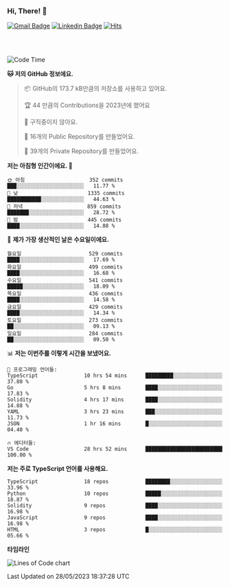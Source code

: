 ### Hi, There! 👋


[![Gmail Badge](https://img.shields.io/badge/-725psh@gmail.com-c14438?style=flat&logo=Gmail&logoColor=white&link=mailto:725psh@gmail.com)](mailto:725psh@gmail.com) 
[![Linkedin Badge](https://img.shields.io/badge/-soohanpark-0072b1?style=flat&logo=Linkedin&logoColor=white&link=https://www.linkedin.com/in/soohanpark/)](https://www.linkedin.com/in/soohanpark/) 
[![Hits](https://hits.seeyoufarm.com/api/count/incr/badge.svg?url=https%3A%2F%2Fgithub.com%2FSoohan-Park&count_bg=%23000000&title_bg=%23828282&icon=gradle.svg&icon_color=%23FFFFFF&title=Visited&edge_flat=false)](https://hits.seeyoufarm.com)  

<br />
<br />

<!--START_SECTION:waka-->
![Code Time](http://img.shields.io/badge/Code%20Time-933%20hrs%2011%20mins-blue)

**🐱 저의 GitHub 정보에요.** 

> 📦 GitHub의 173.7 kB만큼의 저장소를 사용하고 있어요. 
 > 
> 🏆 44 만큼의 Contributions을 2023년에 했어요
 > 
> 🚫 구직중이지 않아요.
 > 
> 📜 16개의 Public Repository를 만들었어요. 
 > 
> 🔑 39개의 Private Repository를 만들었어요. 
 > 
**저는 아침형 인간이에요. 🐤** 

```text
🌞 아침                     352 commits         ███░░░░░░░░░░░░░░░░░░░░░░   11.77 % 
🌆 낮　                     1335 commits        ███████████░░░░░░░░░░░░░░   44.63 % 
🌃 저녁                     859 commits         ███████░░░░░░░░░░░░░░░░░░   28.72 % 
🌙 밤　                     445 commits         ████░░░░░░░░░░░░░░░░░░░░░   14.88 % 
```
📅 **제가 가장 생산적인 날은 수요일이에요.** 

```text
월요일                      529 commits         ████░░░░░░░░░░░░░░░░░░░░░   17.69 % 
화요일                      499 commits         ████░░░░░░░░░░░░░░░░░░░░░   16.68 % 
수요일                      541 commits         █████░░░░░░░░░░░░░░░░░░░░   18.09 % 
목요일                      436 commits         ████░░░░░░░░░░░░░░░░░░░░░   14.58 % 
금요일                      429 commits         ████░░░░░░░░░░░░░░░░░░░░░   14.34 % 
토요일                      273 commits         ██░░░░░░░░░░░░░░░░░░░░░░░   09.13 % 
일요일                      284 commits         ██░░░░░░░░░░░░░░░░░░░░░░░   09.50 % 
```


📊 **저는 이번주를 이렇게 시간을 보냈어요.** 

```text
💬 프로그래밍 언어들: 
TypeScript               10 hrs 54 mins      █████████░░░░░░░░░░░░░░░░   37.80 % 
Go                       5 hrs 8 mins        ████░░░░░░░░░░░░░░░░░░░░░   17.83 % 
Solidity                 4 hrs 17 mins       ████░░░░░░░░░░░░░░░░░░░░░   14.88 % 
YAML                     3 hrs 23 mins       ███░░░░░░░░░░░░░░░░░░░░░░   11.73 % 
JSON                     1 hr 16 mins        █░░░░░░░░░░░░░░░░░░░░░░░░   04.40 % 

🔥 에디터들: 
VS Code                  28 hrs 52 mins      █████████████████████████   100.00 % 
```

**저는 주로 TypeScript 언어를 사용해요.** 

```text
TypeScript               18 repos            ████████░░░░░░░░░░░░░░░░░   33.96 % 
Python                   10 repos            █████░░░░░░░░░░░░░░░░░░░░   18.87 % 
Solidity                 9 repos             ████░░░░░░░░░░░░░░░░░░░░░   16.98 % 
JavaScript               9 repos             ████░░░░░░░░░░░░░░░░░░░░░   16.98 % 
HTML                     3 repos             █░░░░░░░░░░░░░░░░░░░░░░░░   05.66 % 
```



**타임라인**

![Lines of Code chart](https://raw.githubusercontent.com/Soohan-Park/Soohan-Park/master/assets/bar_graph.png)


 Last Updated on 28/05/2023 18:37:28 UTC
<!--END_SECTION:waka-->
